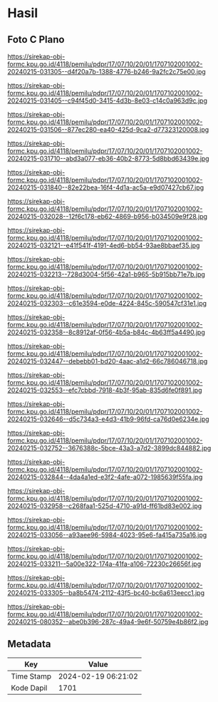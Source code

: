 # Hasil

## Foto C Plano

https://sirekap-obj-formc.kpu.go.id/4118/pemilu/pdpr/17/07/10/20/01/1707102001002-20240215-031305--d4f20a7b-1388-4776-b246-9a2fc2c75e00.jpg

https://sirekap-obj-formc.kpu.go.id/4118/pemilu/pdpr/17/07/10/20/01/1707102001002-20240215-031405--c94f45d0-3415-4d3b-8e03-c14c0a963d9c.jpg

https://sirekap-obj-formc.kpu.go.id/4118/pemilu/pdpr/17/07/10/20/01/1707102001002-20240215-031506--877ec280-ea40-425d-9ca2-d77323120008.jpg

https://sirekap-obj-formc.kpu.go.id/4118/pemilu/pdpr/17/07/10/20/01/1707102001002-20240215-031710--abd3a077-eb36-40b2-8773-5d8bbd63439e.jpg

https://sirekap-obj-formc.kpu.go.id/4118/pemilu/pdpr/17/07/10/20/01/1707102001002-20240215-031840--82e22bea-16f4-4d1a-ac5a-e9d07427cb67.jpg

https://sirekap-obj-formc.kpu.go.id/4118/pemilu/pdpr/17/07/10/20/01/1707102001002-20240215-032028--12f6c178-eb62-4869-b956-b034509e9f28.jpg

https://sirekap-obj-formc.kpu.go.id/4118/pemilu/pdpr/17/07/10/20/01/1707102001002-20240215-032121--e41f541f-4191-4ed6-bb54-93ae8bbaef35.jpg

https://sirekap-obj-formc.kpu.go.id/4118/pemilu/pdpr/17/07/10/20/01/1707102001002-20240215-032213--728d3004-5f56-42a1-b965-5b915bb71e7b.jpg

https://sirekap-obj-formc.kpu.go.id/4118/pemilu/pdpr/17/07/10/20/01/1707102001002-20240215-032303--c61e3594-e0de-4224-845c-590547cf31e1.jpg

https://sirekap-obj-formc.kpu.go.id/4118/pemilu/pdpr/17/07/10/20/01/1707102001002-20240215-032358--8c8912af-0f56-4b5a-b84c-4b63ff5a4490.jpg

https://sirekap-obj-formc.kpu.go.id/4118/pemilu/pdpr/17/07/10/20/01/1707102001002-20240215-032447--debebb01-bd20-4aac-a1d2-66c786046718.jpg

https://sirekap-obj-formc.kpu.go.id/4118/pemilu/pdpr/17/07/10/20/01/1707102001002-20240215-032553--efc7cbbd-7918-4b3f-95ab-835d6fe0f891.jpg

https://sirekap-obj-formc.kpu.go.id/4118/pemilu/pdpr/17/07/10/20/01/1707102001002-20240215-032646--d5c734a3-e4d3-41b9-96fd-ca76d0e6234e.jpg

https://sirekap-obj-formc.kpu.go.id/4118/pemilu/pdpr/17/07/10/20/01/1707102001002-20240215-032752--3676388c-5bce-43a3-a7d2-3899dc844882.jpg

https://sirekap-obj-formc.kpu.go.id/4118/pemilu/pdpr/17/07/10/20/01/1707102001002-20240215-032844--4da4a1ed-e3f2-4afe-a072-1985639f55fa.jpg

https://sirekap-obj-formc.kpu.go.id/4118/pemilu/pdpr/17/07/10/20/01/1707102001002-20240215-032958--c268faa1-525d-4710-a91d-ff61bd83e002.jpg

https://sirekap-obj-formc.kpu.go.id/4118/pemilu/pdpr/17/07/10/20/01/1707102001002-20240215-033056--a93aee96-5984-4023-95e6-fa415a735a16.jpg

https://sirekap-obj-formc.kpu.go.id/4118/pemilu/pdpr/17/07/10/20/01/1707102001002-20240215-033211--5a00e322-174a-41fa-a106-72230c26656f.jpg

https://sirekap-obj-formc.kpu.go.id/4118/pemilu/pdpr/17/07/10/20/01/1707102001002-20240215-033305--ba8b5474-2112-43f5-bc40-bc6a613eecc1.jpg

https://sirekap-obj-formc.kpu.go.id/4118/pemilu/pdpr/17/07/10/20/01/1707102001002-20240215-080352--abe0b396-287c-49a4-9e6f-50759e4b86f2.jpg


## Metadata

| Key        | Value               |
| ---------- | ------------------- |
| Time Stamp | 2024-02-19 06:21:02 |
| Kode Dapil | 1701                |



